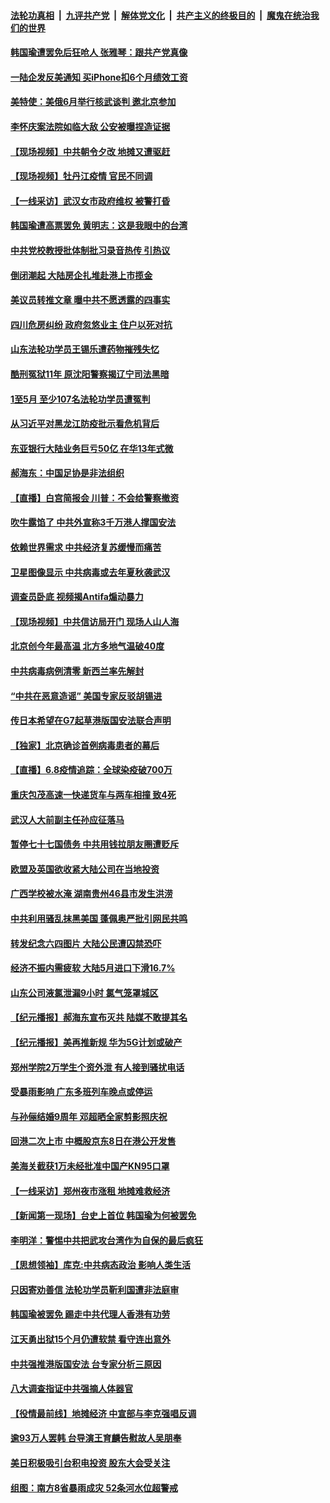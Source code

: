 ####  [法轮功真相](../../../../basic/blob/master/README.md?t=06090731) &nbsp;|&nbsp; [九评共产党](../../../../9ping.md/blob/master/README.md?t=06090731) &nbsp;|&nbsp; [解体党文化](../../../../jtdwh.md/blob/master/README.md?t=06090731)  &nbsp;|&nbsp; [共产主义的终极目的](../../../../gczydzjmd.md/blob/master/README.md?t=06090731) &nbsp;|&nbsp; [魔鬼在统治我们的世界](../../../../mgztzwmdsj.md/blob/master/README.md?t=06090731) 

#### [韩国瑜遭罢免后狂呛人 张雅琴：跟共产党真像](../pages/nsc413/n12171270.md?t=06090731) 

#### [一陆企发反美通知 买iPhone扣6个月绩效工资](../pages/nsc413/n12171254.md?t=06090731) 

#### [美特使：美俄6月举行核武谈判 邀北京参加](../pages/nsc413/n12171299.md?t=06090731) 

#### [李怀庆案法院如临大敌 公安被曝捏造证据](../pages/nsc413/n12171023.md?t=06090731) 

#### [【现场视频】中共朝令夕改 地摊又遭驱赶](../pages/nsc413/n12171118.md?t=06090731) 

#### [【现场视频】牡丹江疫情 官民不同调](../pages/nsc413/n12170794.md?t=06090731) 

#### [【一线采访】武汉女市政府维权 被警打昏](../pages/nsc413/n12171152.md?t=06090731) 

#### [韩国瑜遭高票罢免 黄明志：这是我眼中的台湾](../pages/nsc413/n12170990.md?t=06090731) 

#### [中共党校教授批体制批习录音热传 引热议](../pages/nsc413/n12171187.md?t=06090731) 

#### [倒闭潮起 大陆房企扎堆赴港上市揽金](../pages/nsc413/n12171108.md?t=06090731) 

#### [美议员转推文章 曝中共不愿透露的四事实](../pages/nsc413/n12171207.md?t=06090731) 

#### [四川危房纠纷 政府忽悠业主 住户以死对抗](../pages/nsc413/n12170991.md?t=06090731) 

#### [山东法轮功学员王锡乐遭药物摧残失忆](../pages/nsc413/n12170906.md?t=06090731) 

#### [酷刑冤狱11年 原沈阳警察揭辽宁司法黑暗](../pages/nsc413/n12170985.md?t=06090731) 

#### [1至5月 至少107名法轮功学员遭冤判](../pages/nsc413/n12170362.md?t=06090731) 

#### [从习近平对黑龙江防疫批示看危机背后](../pages/nsc413/n12167999.md?t=06090731) 

#### [东亚银行大陆业务巨亏50亿 在华13年式微](../pages/nsc413/n12170806.md?t=06090731) 

#### [郝海东：中国足协是非法组织](../pages/nsc413/n12170729.md?t=06090731) 

#### [【直播】白宫简报会 川普：不会给警察撤资](../pages/nsc413/n12170897.md?t=06090731) 

#### [吹牛露馅了 中共外宣称3千万港人撑国安法](../pages/nsc413/n12170917.md?t=06090731) 

#### [依赖世界需求 中共经济复苏缓慢而痛苦](../pages/nsc413/n12170876.md?t=06090731) 

#### [卫星图像显示 中共病毒或去年夏秋袭武汉](../pages/nsc413/n12170842.md?t=06090731) 

#### [调查员卧底 视频揭Antifa煽动暴力](../pages/nsc413/n12169572.md?t=06090731) 

#### [【现场视频】中共信访局开门 现场人山人海](../pages/nsc413/n12170411.md?t=06090731) 

#### [北京创今年最高温 北方多地气温破40度](../pages/nsc413/n12170655.md?t=06090731) 


#### [中共病毒病例清零 新西兰率先解封](../pages/nsc413/n12170602.md?t=06090731) 

#### [“中共在恶意造谣” 美国专家反驳胡锡进](../pages/nsc413/n12170642.md?t=06090731) 

#### [传日本希望在G7起草港版国安法联合声明](../pages/nsc413/n12170630.md?t=06090731) 

#### [【独家】北京确诊首例病毒患者的幕后](../pages/nsc413/n12166553.md?t=06090731) 

#### [【直播】6.8疫情追踪：全球染疫破700万](../pages/nsc413/n12170369.md?t=06090731) 

#### [重庆包茂高速一快递货车与两车相撞 致4死](../pages/nsc413/n12170391.md?t=06090731) 

#### [武汉人大前副主任孙应征落马](../pages/nsc413/n12170200.md?t=06090731) 

#### [暂停七十七国债务 中共用钱拉朋友圈遭贬斥](../pages/nsc413/n12170113.md?t=06090731) 

#### [欧盟及英国欲收紧大陆公司在当地投资](../pages/nsc413/n12169944.md?t=06090731) 

#### [广西学校被水淹 湖南贵州46县市发生洪涝](../pages/nsc413/n12169872.md?t=06090731) 

#### [中共利用骚乱抹黑美国 蓬佩奥严批引网民共鸣](../pages/nsc413/n12169006.md?t=06090731) 

#### [转发纪念六四图片 大陆公民遭囚禁恐吓](../pages/nsc413/n12169398.md?t=06090731) 

#### [经济不振内需疲软 大陆5月进口下滑16.7%](../pages/nsc413/n12169303.md?t=06090731) 

#### [山东公司液氯泄漏9小时 氯气笼罩城区](../pages/nsc413/n12169714.md?t=06090731) 

#### [【纪元播报】郝海东宣布灭共 陆媒不敢提其名](../pages/nsc413/n12169266.md?t=06090731) 

#### [【纪元播报】美再推新规 华为5G计划或破产](../pages/nsc413/n12169282.md?t=06090731) 

#### [郑州学院2万学生个资外泄 有人接到骚扰电话](../pages/nsc413/n12169356.md?t=06090731) 

#### [受暴雨影响 广东多班列车晚点或停运](../pages/nsc413/n12169455.md?t=06090731) 

#### [与孙俪结婚9周年 邓超晒全家剪影照庆祝](../pages/nsc413/n12168949.md?t=06090731) 

#### [回港二次上市 中概股京东8日在港公开发售](../pages/nsc413/n12169069.md?t=06090731) 

#### [美海关截获1万未经批准中国产KN95口罩](../pages/nsc413/n12169314.md?t=06090731) 

#### [【一线采访】郑州夜市涨租 地摊难救经济](../pages/nsc413/n12169193.md?t=06090731) 

#### [【新闻第一现场】台史上首位 韩国瑜为何被罢免](../pages/nsc413/n12169041.md?t=06090731) 

#### [李明洋：警惕中共把武攻台湾作为自保的最后疯狂](../pages/nsc413/n12168800.md?t=06090731) 

#### [【思想领袖】库克:中共病态政治 影响人类生活](../pages/nsc413/n12082866.md?t=06090731) 

#### [只因寄劝善信 法轮功学员靳利国遭非法庭审](../pages/nsc413/n12158362.md?t=06090731) 

#### [韩国瑜被罢免 踢走中共代理人香港有功劳](../pages/nsc413/n12169047.md?t=06090731) 

#### [江天勇出狱15个月仍遭软禁 看守连出意外](../pages/nsc413/n12163809.md?t=06090731) 

#### [中共强推港版国安法 台专家分析三原因](../pages/nsc413/n12168124.md?t=06090731) 

#### [八大调查指证中共强摘人体器官](../pages/nsc413/n12168705.md?t=06090731) 

#### [【役情最前线】地摊经济 中宣部与李克强唱反调](../pages/nsc413/n12168872.md?t=06090731) 

#### [逾93万人罢韩 台导演王育麟告慰故人吴朋奉](../pages/nsc413/n12168711.md?t=06090731) 

#### [美日积极吸引台积电投资 股东大会受关注](../pages/nsc413/n12168917.md?t=06090731) 

#### [组图：南方8省暴雨成灾 52条河水位超警戒](../pages/nsc413/n12168761.md?t=06090731) 

